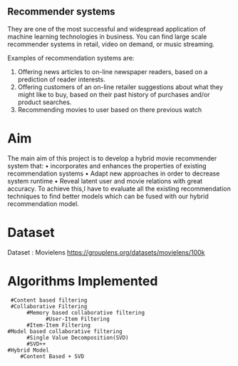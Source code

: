 ## Recommender systems 
 They are one of the most successful and widespread application of machine learning technologies in business. You can find large scale recommender systems in retail, video on demand, or music streaming.

Examples of recommendation systems are:
  1. Offering news articles to on-line newspaper readers, based on a prediction of reader interests.
  2. Offering customers of an on-line retailer suggestions about what they might like to buy, based on their past history of purchases and/or product searches.
  3. Recommending movies to user based on there previous watch
  
# Aim 
The main aim of this project is to develop a hybrid movie recommender system that: 
         • incorporates and enhances the properties of existing recommendation systems
          • Adapt new approaches in order to decrease system runtime
          • Reveal latent user and movie relations with great accuracy. 
 To achieve this,I have to evaluate all the existing recommendation techniques to find better models which can be fused with our hybrid recommendation model.

# Dataset 

Dataset : Movielens
https://grouplens.org/datasets/movielens/100k

# Algorithms Implemented
     #Content based filtering
     #Collaborative Filtering
          #Memory based collaborative filtering
                #User-Item Filtering
          #Item-Item Filtering
    #Model based collaborative filtering
          #Single Value Decomposition(SVD)
          #SVD++
    #Hybrid Model
        #Content Based + SVD
